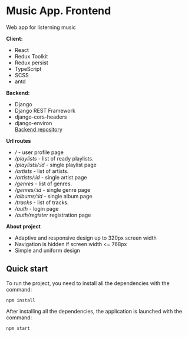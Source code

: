 # Music App. Frontend

Web app for listerning music

**Client:**

-  React
-  Redux Toolkit
-  Redux persist
-  TypeScript
-  SCSS
-  antd

**Backend:**

-  Django
-  Django REST Framework
-  django-cors-headers
-  django-environ <br />
[Backend repository](https://github.com/Haskiro/django)

**Url routes**

-  _/_ - user profile page
-  _/playlists_ - list of ready playlists.
-  _/playlists/:id_ - single playlist page
-  _/artists_ - list of artists.
-  _/artists/:id_ - single artist page
-  _/genres_ - list of genres.
-  _/genres/:id_ - single genre page
-  _/albums/:id_ - single album page
-  _/tracks_ - list of tracks.
-  _/auth_ - login page
-  _/auth/register_ registration page

**About project**

-  Adaptive and responsive design up to 320px screen width
-  Navigation is hidden if screen width <= 768px
-  Simple and uniform design

## Quick start

To run the project, you need to install all the dependencies with the command:
```
npm install
```
After installing all the dependencies, the application is launched with the command:
```
npm start
```
